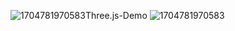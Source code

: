 ![1704781970583](https://github.com/wwwwwwlt/ThreeJsDemo/assets/85146197/25f63a1a-a8cf-4aab-bbd5-c173c62de77f)Three.js-Demo
![1704781970583](https://github.com/wwwwwwlt/ThreeJsDemo/assets/85146197/2d82ca0b-329c-4bb1-babd-81c7e48de59e)

